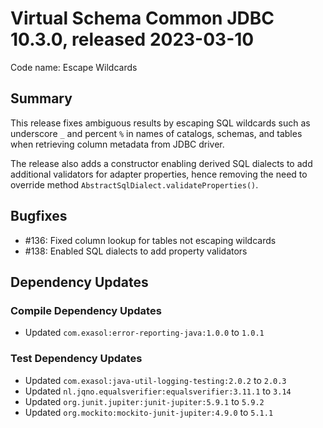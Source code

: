 # Virtual Schema Common JDBC 10.3.0, released 2023-03-10

Code name: Escape Wildcards

## Summary

This release fixes ambiguous results by escaping SQL wildcards such as underscore `_` and percent `%` in names of catalogs, schemas, and tables when retrieving column metadata from JDBC driver.

The release also adds a constructor enabling derived SQL dialects to add additional validators for adapter properties, hence removing the need to override method `AbstractSqlDialect.validateProperties()`.

## Bugfixes

* #136: Fixed column lookup for tables not escaping wildcards
* #138: Enabled SQL dialects to add property validators

## Dependency Updates

### Compile Dependency Updates

* Updated `com.exasol:error-reporting-java:1.0.0` to `1.0.1`

### Test Dependency Updates

* Updated `com.exasol:java-util-logging-testing:2.0.2` to `2.0.3`
* Updated `nl.jqno.equalsverifier:equalsverifier:3.11.1` to `3.14`
* Updated `org.junit.jupiter:junit-jupiter:5.9.1` to `5.9.2`
* Updated `org.mockito:mockito-junit-jupiter:4.9.0` to `5.1.1`
